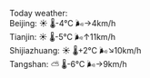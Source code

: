 Today weather:  
Beijing: ☀️   🌡️-4°C 🌬️→4km/h  
Tianjin: ☀️   🌡️-5°C 🌬️↑11km/h  
Shijiazhuang: ☀️   🌡️+2°C 🌬️↘10km/h  
Tangshan: ⛅️  🌡️-6°C 🌬️→9km/h  
